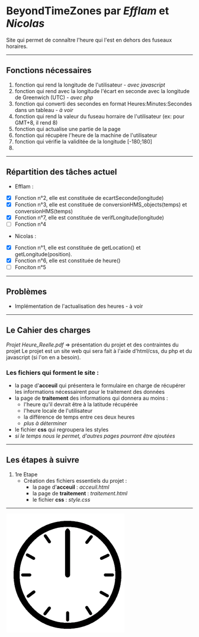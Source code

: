 # BeyondTimeZones par ***Efflam*** et ***Nicolas*** 
Site qui permet de connaître l'heure qui l'est en dehors des fuseaux horaires.
___
## Fonctions nécessaires
1. fonction qui rend la longitude de l'utilisateur - *avec javascript*
2. fonction qui rend avec la longitude l'écart en seconde avec la longitude de Greenwich (UTC) - *avec php*
3. fonction qui converti des secondes en format Heures:Minutes:Secondes dans un tableau - *à voir*
4. fonction qui rend la valeur du fuseau horraire de l'utilisateur (ex: pour GMT+8, il rend 8) 
5. fonction qui actualise une partie de la page
6. fonction qui récupère l'heure de la machine de l'utilisateur
7. fonction qui vérifie la validitée de la longitude [-180;180]
8. 
___
## Répartition des tâches actuel
- Efflam :
- [x] Fonction n°2, elle est constituée de ecartSeconde(longitude)
- [x] Fonction n°3, elle est constituée de conversionHMS_objects(temps) et conversionHMS(temps)
- [x] Fonction n°7, elle est constituée de verifLongitude(longitude)
- [ ] Fonction n°4
- Nicolas :
- [x] Fonction n°1, elle est constituée de getLocation() et getLongitude(position).
- [x] Fonction n°6, elle est constituée de heure()
- [ ] Fonciton n°5
___
## Problèmes
- Implémentation de l'actualisation des heures - à voir
___
## Le Cahier des charges
*Projet Heure_Reelle.pdf* => présentation du projet et des contraintes du projet
Le projet est un site web qui sera fait à l'aide d'html/css, du php et du javascript (si l'on en a besoin).
### Les fichiers qui forment le site :
  - la page d'**acceuil** qui présentera le formulaire en charge de récupérer les informations nécessairent pour le traitement des données
  - la page de **traitement** des informations qui donnera au moins :
    - l'heure qu'il devrait être à la latitude récupérée
    - l'heure locale de l'utilisateur
    - la différence de temps entre ces deux heures
    - *plus à déterminer*
  - le fichier **css** qui regroupera les styles 
  - *si le temps nous le permet, d'autres pages pourront être ajoutées*
___
## Les étapes à suivre
1. 1re Etape
   - Création des fichiers essentiels du projet :
     - la page d'**acceuil** : *acceuil.html*
     - la page de **traitement** : *traitement.html*
     - le fichier **css** : *style.css*

___
![CLOCK](clock.gif) 
